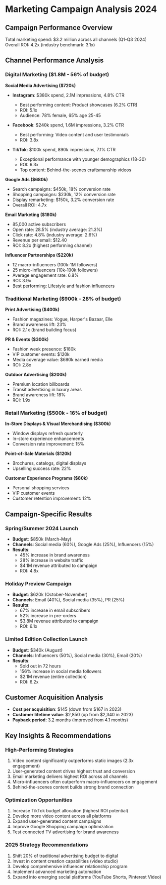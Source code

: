 # Marketing Campaign Analysis 2024

## Campaign Performance Overview
Total marketing spend: $3.2 million across all channels (Q1-Q3 2024)
Overall ROI: 4.2x (industry benchmark: 3.1x)

## Channel Performance Analysis

### Digital Marketing ($1.8M - 56% of budget)

**Social Media Advertising ($720k)**
- **Instagram**: $380k spend, 2.1M impressions, 4.8% CTR
  - Best performing content: Product showcases (6.2% CTR)
  - ROI: 5.1x
  - Audience: 78% female, 65% age 25-45
  
- **Facebook**: $240k spend, 1.6M impressions, 3.2% CTR
  - Best performing: Video content and user testimonials
  - ROI: 3.8x
  
- **TikTok**: $100k spend, 890k impressions, 7.1% CTR
  - Exceptional performance with younger demographics (18-30)
  - ROI: 6.3x
  - Top content: Behind-the-scenes craftsmanship videos

**Google Ads ($680k)**
- Search campaigns: $450k, 18% conversion rate
- Shopping campaigns: $230k, 12% conversion rate
- Display remarketing: $150k, 3.2% conversion rate
- Overall ROI: 4.7x

**Email Marketing ($180k)**
- 85,000 active subscribers
- Open rate: 28.5% (industry average: 21.3%)
- Click rate: 4.8% (industry average: 2.6%)
- Revenue per email: $12.40
- ROI: 8.2x (highest performing channel)

**Influencer Partnerships ($220k)**
- 12 macro-influencers (100k-1M followers)
- 25 micro-influencers (10k-100k followers)
- Average engagement rate: 6.8%
- ROI: 3.9x
- Best performing: Lifestyle and fashion influencers

### Traditional Marketing ($900k - 28% of budget)

**Print Advertising ($400k)**
- Fashion magazines: Vogue, Harper's Bazaar, Elle
- Brand awareness lift: 23%
- ROI: 2.1x (brand building focus)

**PR & Events ($300k)**
- Fashion week presence: $180k
- VIP customer events: $120k
- Media coverage value: $680k earned media
- ROI: 2.8x

**Outdoor Advertising ($200k)**
- Premium location billboards
- Transit advertising in luxury areas
- Brand awareness lift: 18%
- ROI: 1.9x

### Retail Marketing ($500k - 16% of budget)

**In-Store Displays & Visual Merchandising ($300k)**
- Window displays refresh quarterly
- In-store experience enhancements
- Conversion rate improvement: 15%

**Point-of-Sale Materials ($120k)**
- Brochures, catalogs, digital displays
- Upselling success rate: 22%

**Customer Experience Programs ($80k)**
- Personal shopping services
- VIP customer events
- Customer retention improvement: 12%

## Campaign-Specific Results

### Spring/Summer 2024 Launch
- **Budget**: $850k (March-May)
- **Channels**: Social media (60%), Google Ads (25%), Influencers (15%)
- **Results**: 
  - 45% increase in brand awareness
  - 28% increase in website traffic
  - $4.1M revenue attributed to campaign
  - ROI: 4.8x

### Holiday Preview Campaign
- **Budget**: $620k (October-November)
- **Channels**: Email (40%), Social media (35%), PR (25%)
- **Results**:
  - 67% increase in email subscribers
  - 52% increase in pre-orders
  - $3.8M revenue attributed to campaign
  - ROI: 6.1x

### Limited Edition Collection Launch
- **Budget**: $340k (August)
- **Channels**: Influencers (50%), Social media (30%), Email (20%)
- **Results**:
  - Sold out in 72 hours
  - 156% increase in social media followers
  - $2.1M revenue (entire collection)
  - ROI: 6.2x

## Customer Acquisition Analysis
- **Cost per acquisition**: $145 (down from $167 in 2023)
- **Customer lifetime value**: $2,850 (up from $2,340 in 2023)
- **Payback period**: 3.2 months (improved from 4.1 months)

## Key Insights & Recommendations

### High-Performing Strategies
1. Video content significantly outperforms static images (2.3x engagement)
2. User-generated content drives highest trust and conversion
3. Email marketing delivers highest ROI across all channels
4. Micro-influencers often outperform macro-influencers on engagement
5. Behind-the-scenes content builds strong brand connection

### Optimization Opportunities
1. Increase TikTok budget allocation (highest ROI potential)
2. Develop more video content across all platforms
3. Expand user-generated content campaigns
4. Improve Google Shopping campaign optimization
5. Test connected TV advertising for brand awareness

### 2025 Strategy Recommendations
1. Shift 20% of traditional advertising budget to digital
2. Invest in content creation capabilities (video studio)
3. Develop comprehensive influencer relationship program
4. Implement advanced marketing automation
5. Expand into emerging social platforms (YouTube Shorts, Pinterest Video)
